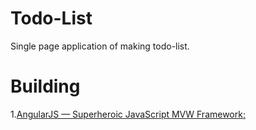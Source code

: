 Todo-List
=========

Single page application of making todo-list.

Building
=========

1.<a href="angulatjs.org">AngularJS — Superheroic JavaScript MVW Framework;</a>
